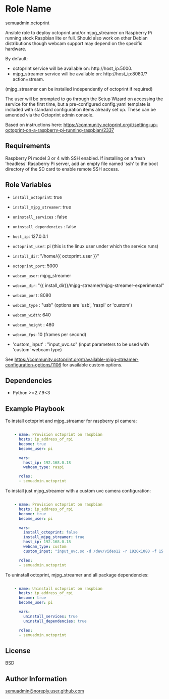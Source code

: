 Role Name
=========

semuadmin.octoprint

Ansible role to deploy octoprint and/or mjpg_streamer on Raspberry Pi running stock Raspbian
lite or full. Should also work on other Debian distributions though webcam support may
depend on the specific hardware.

By default:
- octoprint service will be available on: http://host_ip:5000.
- mjpg_streamer service will be available on: http://host_ip:8080/?action=stream.

(mjpg_streamer can be installed independently of octoprint if required)

The user will be prompted to go through the Setup Wizard on accessing the service for the
first time, but a pre-configured config.yaml template is included with standard configuration
items already set up. These can be amended via the Octoprint admin console.

Based on instructions here:
https://community.octoprint.org/t/setting-up-octoprint-on-a-raspberry-pi-running-raspbian/2337

Requirements
------------

Raspberry Pi model 3 or 4 with SSH enabled. If installing on a fresh 'headless' Raspberry Pi
server, add an empty file named 'ssh' to the boot directory of the SD card to
enable remote SSH access.

Role Variables
--------------

- `install_octoprint`: true
- `install_mjpg_streamer`: true
- `uninstall_services` : false
- `uninstall_dependencies` : false

- `host_ip`: 127.0.0.1
- `octoprint_user`: pi (this is the linux user under which the service runs)
- `install_dir`: "/home/{{ octoprint_user }}"
- `octoprint_port`: 5000

- `webcam_user`: mjpg_streamer
- `webcam_dir`: "{{ install_dir}}/mjpg-streamer/mjpg-streamer-experimental"
- `webcam_port`: 8080
- `webcam_type` : "usb" (options are 'usb', 'raspi' or 'custom')
- `webcam_width`: 640
- `webcam_height` : 480
- `webcam_fps`: 10 (frames per second)
- 'custom_input' : "input_uvc.so" (input parameters to be used with 'custom' webcam type)

See https://community.octoprint.org/t/available-mjpg-streamer-configuration-options/1106
for available custom options.

Dependencies
------------

- Python >=2.7.9<3

Example Playbook
----------------

To install octoprint and mjpg_streamer for raspberry pi camera:

```yaml

    - name: Provision octoprint on raspbian
      hosts: ip_address_of_rpi
      become: true
      become_user: pi

      vars:
        host_ip: 192.168.0.18
        webcam_type: raspi

      roles:
      - semuadmin.octoprint
```

To install just mjpg_streamer with a custom uvc camera configuration:

```yaml

    - name: Provision octoprint on raspbian
      hosts: ip_address_of_rpi
      become: true
      become_user: pi

      vars:
        install_octoprint: false
        install_mjpg_streamer: true
        host_ip: 192.168.0.18
        webcam_type: custom
        custom_input: "input_uvc.so -d /dev/video12 -r 1920x1080 -f 15 -q 50"

      roles:
      - semuadmin.octoprint
```

To uninstall octoprint, mjpg_streamer and all package dependencies:

```yaml

    - name: Uninstall octoprint on raspbian
      hosts: ip_address_of_rpi
      become: true
      become_user: pi

      vars:
        uninstall_services: true
        uninstall_dependencies: true

      roles:
      - semuadmin.octoprint
```

License
-------

BSD

Author Information
------------------

semuadmin@noreply.user.github.com
